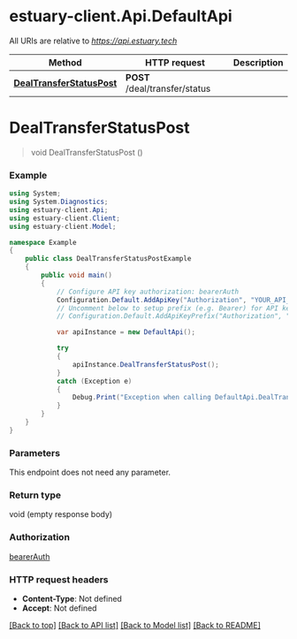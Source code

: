 # estuary-client.Api.DefaultApi

All URIs are relative to *https://api.estuary.tech*

Method | HTTP request | Description
------------- | ------------- | -------------
[**DealTransferStatusPost**](DefaultApi.md#dealtransferstatuspost) | **POST** /deal/transfer/status | 


<a name="dealtransferstatuspost"></a>
# **DealTransferStatusPost**
> void DealTransferStatusPost ()



### Example
```csharp
using System;
using System.Diagnostics;
using estuary-client.Api;
using estuary-client.Client;
using estuary-client.Model;

namespace Example
{
    public class DealTransferStatusPostExample
    {
        public void main()
        {
            // Configure API key authorization: bearerAuth
            Configuration.Default.AddApiKey("Authorization", "YOUR_API_KEY");
            // Uncomment below to setup prefix (e.g. Bearer) for API key, if needed
            // Configuration.Default.AddApiKeyPrefix("Authorization", "Bearer");

            var apiInstance = new DefaultApi();

            try
            {
                apiInstance.DealTransferStatusPost();
            }
            catch (Exception e)
            {
                Debug.Print("Exception when calling DefaultApi.DealTransferStatusPost: " + e.Message );
            }
        }
    }
}
```

### Parameters
This endpoint does not need any parameter.

### Return type

void (empty response body)

### Authorization

[bearerAuth](../README.md#bearerAuth)

### HTTP request headers

 - **Content-Type**: Not defined
 - **Accept**: Not defined

[[Back to top]](#) [[Back to API list]](../README.md#documentation-for-api-endpoints) [[Back to Model list]](../README.md#documentation-for-models) [[Back to README]](../README.md)

